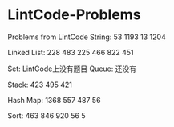 # LintCode-Problems
Problems from LintCode
String:
53
1193
13
1204

Linked List:
228
483
225
466
822
451

Set: LintCode上没有题目
Queue: 还没有

Stack:
423
495
421

Hash Map:
1368
557
487
56

Sort:
463
846
920
56
5
